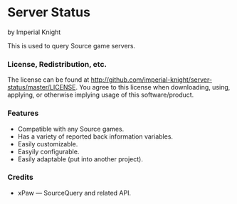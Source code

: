 # Server Status
by Imperial Knight


This is used to query Source game servers.


### License, Redistribution, etc.

The license can be found at http://github.com/imperial-knight/server-status/master/LICENSE. You agree to this license when downloading, using, applying, or otherwise implying usage of this software/product.


### Features

* Compatible with any Source games.
* Has a variety of reported back information variables.
* Easily customizable.
* Easyily configurable.
* Easily adaptable (put into another project).

### Credits

* xPaw — SourceQuery and related API.
